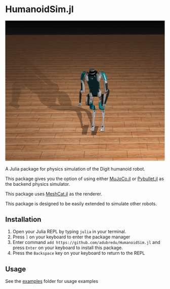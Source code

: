 # HumanoidSim.jl

<!-- <img src="media/digitsim.gif" width="200" height="180" /> -->
![](media/digitsim.gif)

A Julia package for physics simulation of the Digit humanoid robot. 

This package gives you the option of using either [MuJoCo.jl](https://github.com/adubredu/MuJoCo.jl) or [Pybullet.jl](https://github.com/adubredu/PyBullet.jl) as the backend physics simulator.  

This package uses [MeshCat.jl](https://github.com/rdeits/MeshCat.jl) as the renderer. 

This package is designed to be easily extended to simulate other robots.

## Installation
1. Open your Julia REPL by typing  `julia` in your terminal.
2. Press `]` on your keyboard to enter the package manager
3. Enter command `add https://github.com/adubredu/HumanoidSim.jl` and press 
`Enter` on your keyboard to install this package.
4. Press the `Backspace` key on your keyboard to return to the REPL


## Usage
See the [examples](examples) folder for usage examples

